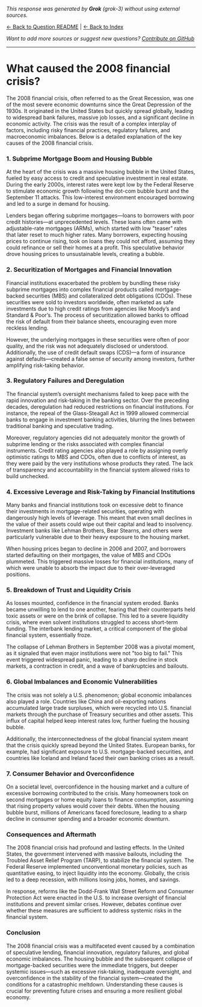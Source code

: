 <!-- 
Generated by: grok
Model: grok-3
Prompt type: default
Generated at: 2025-06-11T20:33:29.998458
-->

*This response was generated by **Grok** (grok-3) without using external sources.*

[← Back to Question README](README.md) | [← Back to Index](../README.md)

*Want to add more sources or suggest new questions? [Contribute on GitHub](https://github.com/justinwest/SuggestedSources)*

---

# What caused the 2008 financial crisis?

The 2008 financial crisis, often referred to as the Great Recession, was one of the most severe economic downturns since the Great Depression of the 1930s. It originated in the United States but quickly spread globally, leading to widespread bank failures, massive job losses, and a significant decline in economic activity. The crisis was the result of a complex interplay of factors, including risky financial practices, regulatory failures, and macroeconomic imbalances. Below is a detailed explanation of the key causes of the 2008 financial crisis.

### 1. **Subprime Mortgage Boom and Housing Bubble**
At the heart of the crisis was a massive housing bubble in the United States, fueled by easy access to credit and speculative investment in real estate. During the early 2000s, interest rates were kept low by the Federal Reserve to stimulate economic growth following the dot-com bubble burst and the September 11 attacks. This low-interest environment encouraged borrowing and led to a surge in demand for housing.

Lenders began offering subprime mortgages—loans to borrowers with poor credit histories—at unprecedented levels. These loans often came with adjustable-rate mortgages (ARMs), which started with low "teaser" rates that later reset to much higher rates. Many borrowers, expecting housing prices to continue rising, took on loans they could not afford, assuming they could refinance or sell their homes at a profit. This speculative behavior drove housing prices to unsustainable levels, creating a bubble.

### 2. **Securitization of Mortgages and Financial Innovation**
Financial institutions exacerbated the problem by bundling these risky subprime mortgages into complex financial products called mortgage-backed securities (MBS) and collateralized debt obligations (CDOs). These securities were sold to investors worldwide, often marketed as safe investments due to high credit ratings from agencies like Moody’s and Standard & Poor’s. The process of securitization allowed banks to offload the risk of default from their balance sheets, encouraging even more reckless lending.

However, the underlying mortgages in these securities were often of poor quality, and the risk was not adequately disclosed or understood. Additionally, the use of credit default swaps (CDS)—a form of insurance against defaults—created a false sense of security among investors, further amplifying risk-taking behavior.

### 3. **Regulatory Failures and Deregulation**
The financial system’s oversight mechanisms failed to keep pace with the rapid innovation and risk-taking in the banking sector. Over the preceding decades, deregulation had reduced restrictions on financial institutions. For instance, the repeal of the Glass-Steagall Act in 1999 allowed commercial banks to engage in investment banking activities, blurring the lines between traditional banking and speculative trading.

Moreover, regulatory agencies did not adequately monitor the growth of subprime lending or the risks associated with complex financial instruments. Credit rating agencies also played a role by assigning overly optimistic ratings to MBS and CDOs, often due to conflicts of interest, as they were paid by the very institutions whose products they rated. The lack of transparency and accountability in the financial system allowed risks to build unchecked.

### 4. **Excessive Leverage and Risk-Taking by Financial Institutions**
Many banks and financial institutions took on excessive debt to finance their investments in mortgage-related securities, operating with dangerously high levels of leverage. This meant that even small declines in the value of their assets could wipe out their capital and lead to insolvency. Investment banks like Lehman Brothers, Bear Stearns, and others were particularly vulnerable due to their heavy exposure to the housing market.

When housing prices began to decline in 2006 and 2007, and borrowers started defaulting on their mortgages, the value of MBS and CDOs plummeted. This triggered massive losses for financial institutions, many of which were unable to absorb the impact due to their over-leveraged positions.

### 5. **Breakdown of Trust and Liquidity Crisis**
As losses mounted, confidence in the financial system eroded. Banks became unwilling to lend to one another, fearing that their counterparts held toxic assets or were on the brink of collapse. This led to a severe liquidity crisis, where even solvent institutions struggled to access short-term funding. The interbank lending market, a critical component of the global financial system, essentially froze.

The collapse of Lehman Brothers in September 2008 was a pivotal moment, as it signaled that even major institutions were not "too big to fail." This event triggered widespread panic, leading to a sharp decline in stock markets, a contraction in credit, and a wave of bankruptcies and bailouts.

### 6. **Global Imbalances and Economic Vulnerabilities**
The crisis was not solely a U.S. phenomenon; global economic imbalances also played a role. Countries like China and oil-exporting nations accumulated large trade surpluses, which were recycled into U.S. financial markets through the purchase of Treasury securities and other assets. This influx of capital helped keep interest rates low, further fueling the housing bubble.

Additionally, the interconnectedness of the global financial system meant that the crisis quickly spread beyond the United States. European banks, for example, had significant exposure to U.S. mortgage-backed securities, and countries like Iceland and Ireland faced their own banking crises as a result.

### 7. **Consumer Behavior and Overconfidence**
On a societal level, overconfidence in the housing market and a culture of excessive borrowing contributed to the crisis. Many homeowners took on second mortgages or home equity loans to finance consumption, assuming that rising property values would cover their debts. When the housing bubble burst, millions of Americans faced foreclosure, leading to a sharp decline in consumer spending and a broader economic downturn.

### Consequences and Aftermath
The 2008 financial crisis had profound and lasting effects. In the United States, the government intervened with massive bailouts, including the Troubled Asset Relief Program (TARP), to stabilize the financial system. The Federal Reserve implemented unconventional monetary policies, such as quantitative easing, to inject liquidity into the economy. Globally, the crisis led to a deep recession, with millions losing jobs, homes, and savings.

In response, reforms like the Dodd-Frank Wall Street Reform and Consumer Protection Act were enacted in the U.S. to increase oversight of financial institutions and prevent similar crises. However, debates continue over whether these measures are sufficient to address systemic risks in the financial system.

### Conclusion
The 2008 financial crisis was a multifaceted event caused by a combination of speculative lending, financial innovation, regulatory failures, and global economic imbalances. The housing bubble and the subsequent collapse of mortgage-backed securities were the immediate triggers, but deeper systemic issues—such as excessive risk-taking, inadequate oversight, and overconfidence in the stability of the financial system—created the conditions for a catastrophic meltdown. Understanding these causes is crucial for preventing future crises and ensuring a more resilient global economy.